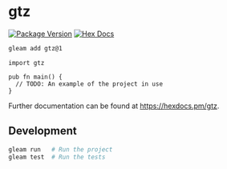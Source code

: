 # gtz

[![Package Version](https://img.shields.io/hexpm/v/gtz)](https://hex.pm/packages/gtz)
[![Hex Docs](https://img.shields.io/badge/hex-docs-ffaff3)](https://hexdocs.pm/gtz/)

```sh
gleam add gtz@1
```
```gleam
import gtz

pub fn main() {
  // TODO: An example of the project in use
}
```

Further documentation can be found at <https://hexdocs.pm/gtz>.

## Development

```sh
gleam run   # Run the project
gleam test  # Run the tests
```
